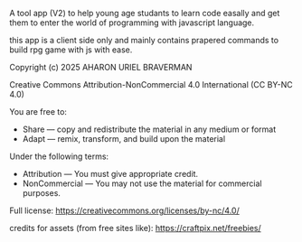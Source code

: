 A tool app (V2) to help young age studants to learn code easally and get them to enter the world of programming with javascript language.

this app is a client side only and mainly contains prapered commands to build rpg game with js with ease.

Copyright (c) 2025 AHARON URIEL BRAVERMAN

Creative Commons Attribution-NonCommercial 4.0 International (CC BY-NC 4.0)

You are free to:

- Share — copy and redistribute the material in any medium or format
- Adapt — remix, transform, and build upon the material

Under the following terms:

- Attribution — You must give appropriate credit.
- NonCommercial — You may not use the material for commercial purposes.

Full license: https://creativecommons.org/licenses/by-nc/4.0/

credits for assets (from free sites like): https://craftpix.net/freebies/
